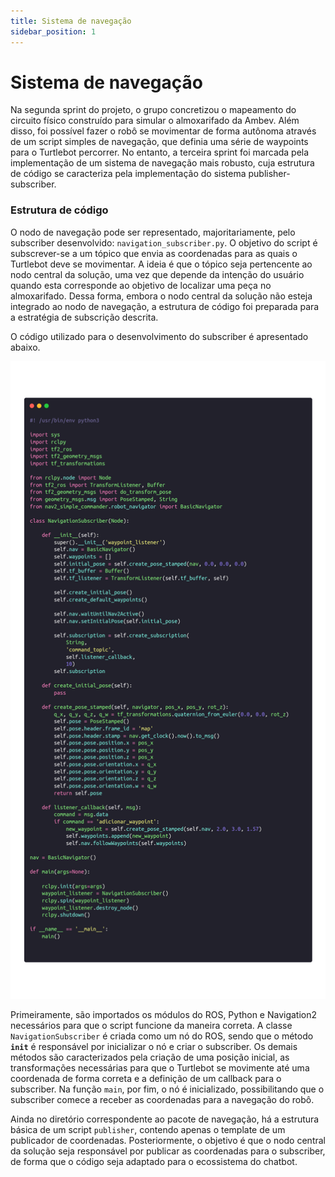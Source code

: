 ```yaml
---
title: Sistema de navegação
sidebar_position: 1
---
```


# Sistema de navegação

Na segunda sprint do projeto, o grupo concretizou o mapeamento do circuito físico construído para simular o almoxarifado da Ambev. Além disso, foi possível fazer o robô se movimentar de forma autônoma através de um script simples de navegação, que definia uma série de waypoints para o Turtlebot percorrer. No entanto, a terceira sprint foi marcada pela implementação de um sistema de navegação mais robusto, cuja estrutura de código se caracteriza pela implementação do sistema publisher-subscriber.

### Estrutura de código

O nodo de navegação pode ser representado, majoritariamente, pelo subscriber desenvolvido: <code>navigation_subscriber.py</code>. O objetivo do script é subscrever-se a um tópico que envia as coordenadas para as quais o Turtlebot deve se movimentar. A ideia é que o tópico seja pertencente ao nodo central da solução, uma vez que depende da intenção do usuário quando esta corresponde ao objetivo de localizar uma peça no almoxarifado. Dessa forma, embora o nodo central da solução não esteja integrado ao nodo de navegação, a estrutura de código foi preparada para a estratégia de subscrição descrita.

O código utilizado para o desenvolvimento do subscriber é apresentado abaixo.

![Subscriber](../../assets/code/subscriber.png)

Primeiramente, são importados os módulos do ROS, Python e Navigation2 necessários para que o script funcione da maneira correta. A classe <code>NavigationSubscriber</code> é criada como um nó do ROS, sendo que o método <code>__init__</code> é responsável por inicializar o nó e criar o subscriber. Os demais métodos são caracterizados pela criação de uma posição inicial, as transformações necessárias para que o Turtlebot se movimente até uma coordenada de forma correta e a definição de um callback para o subscriber. Na função <code>main</code>, por fim, o nó é inicializado, possibilitando que o subscriber comece a receber as coordenadas para a navegação do robô.

Ainda no diretório correspondente ao pacote de navegação, há a estrutura básica de um script <code>publisher</code>, contendo apenas o template de um publicador de coordenadas. Posteriormente, o objetivo é que o nodo central da solução seja responsável por publicar as coordenadas para o subscriber, de forma que o código seja adaptado para o ecossistema do chatbot.